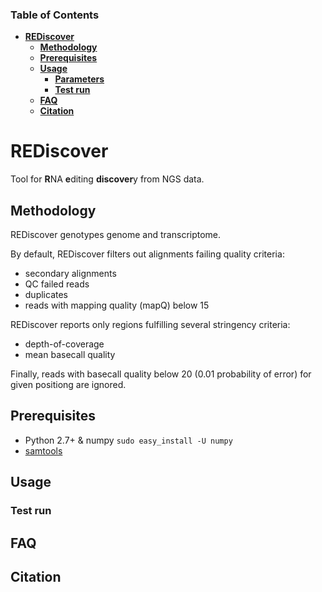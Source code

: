 ### Table of Contents
- **[REDiscover](#rediscover)**  
  - **[Methodology](#methodology)**  
  - **[Prerequisites](#prerequisites)**  
  - **[Usage](#usage)**  
    - **[Parameters](#parameters)**  
    - **[Test run](#test-run)**  
  - **[FAQ](#faq)**  
  - **[Citation](#citation)**  

# REDiscover
Tool for **R**NA **e**diting **discover**y from NGS data. 


## Methodology

REDiscover genotypes genome and transcriptome. 

By default, REDiscover filters out alignments failing quality criteria:
- secondary alignments
- QC failed reads
- duplicates
- reads with mapping quality (mapQ) below 15 

REDiscover reports only regions fulfilling several stringency criteria:
- depth-of-coverage
- mean basecall quality

Finally, reads with basecall quality below 20 (0.01 probability of error) for given positiong are ignored. 

## Prerequisites
- Python 2.7+ & numpy `sudo easy_install -U numpy`
- [samtools](http://www.htslib.org/)

## Usage

### Test run

## FAQ

## Citation
